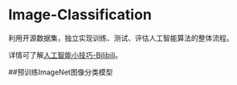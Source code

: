 # Image-Classification
利用开源数据集，独立实现训练、测试、评估人工智能算法的整体流程。

详情可了解<a href='https://space.bilibili.com/515814822/channel/seriesdetail?sid=3130333&ctype=0'>人工智能小技巧-Bilibili</a>。

##预训练ImageNet图像分类模型
